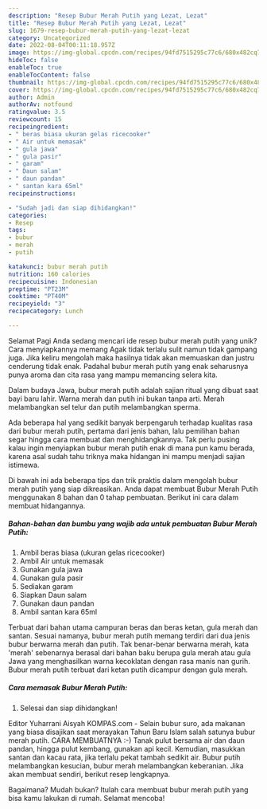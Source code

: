```yaml
---
description: "Resep Bubur Merah Putih yang Lezat, Lezat"
title: "Resep Bubur Merah Putih yang Lezat, Lezat"
slug: 1679-resep-bubur-merah-putih-yang-lezat-lezat
category: Uncategorized
date: 2022-08-04T00:11:18.957Z
image: https://img-global.cpcdn.com/recipes/94fd7515295c77c6/680x482cq70/bubur-merah-putih-foto-resep-utama.jpg
hideToc: false
enableToc: true
enableTocContent: false
thumbnail: https://img-global.cpcdn.com/recipes/94fd7515295c77c6/680x482cq70/bubur-merah-putih-foto-resep-utama.jpg
cover: https://img-global.cpcdn.com/recipes/94fd7515295c77c6/680x482cq70/bubur-merah-putih-foto-resep-utama.jpg
author: Admin
authorAv: notfound
ratingvalue: 3.5
reviewcount: 15
recipeingredient:
- " beras biasa ukuran gelas ricecooker"
- " Air untuk memasak"
- " gula jawa"
- " gula pasir"
- " garam"
- " Daun salam"
- " daun pandan"
- " santan kara 65ml"
recipeinstructions:

- "Sudah jadi dan siap dihidangkan!"
categories:
- Resep
tags:
- bubur
- merah
- putih

katakunci: bubur merah putih 
nutrition: 160 calories
recipecuisine: Indonesian
preptime: "PT23M"
cooktime: "PT40M"
recipeyield: "3"
recipecategory: Lunch

---
```



Selamat Pagi Anda sedang mencari ide resep bubur merah putih yang unik? Cara menyiapkannya memang Agak tidak terlalu sulit namun tidak gampang juga. Jika keliru mengolah maka hasilnya tidak akan memuaskan dan justru cenderung tidak enak. Padahal bubur merah putih yang enak seharusnya punya aroma dan cita rasa yang mampu memancing selera kita.


Dalam budaya Jawa, bubur merah putih adalah sajian ritual yang dibuat saat bayi baru lahir. Warna merah dan putih ini bukan tanpa arti. Merah melambangkan sel telur dan putih melambangkan sperma.

Ada beberapa hal yang sedikit banyak berpengaruh terhadap kualitas rasa dari bubur merah putih, pertama dari jenis bahan, lalu pemilihan bahan segar hingga cara membuat dan menghidangkannya. Tak perlu pusing kalau ingin menyiapkan bubur merah putih enak di mana pun kamu berada, karena asal sudah tahu triknya maka hidangan ini mampu menjadi sajian istimewa.


Di bawah ini ada beberapa tips dan trik praktis dalam mengolah bubur merah putih yang siap dikreasikan. Anda dapat membuat Bubur Merah Putih menggunakan 8 bahan dan 0 tahap pembuatan. Berikut ini cara dalam membuat hidangannya.

<!--inarticleads1-->

##### Bahan-bahan dan bumbu yang wajib ada untuk pembuatan Bubur Merah Putih:

1. Ambil  beras biasa (ukuran gelas ricecooker)
1. Ambil  Air untuk memasak
1. Gunakan  gula jawa
1. Gunakan  gula pasir
1. Sediakan  garam
1. Siapkan  Daun salam
1. Gunakan  daun pandan
1. Ambil  santan kara 65ml


Terbuat dari bahan utama campuran beras dan beras ketan, gula merah dan santan. Sesuai namanya, bubur merah putih memang terdiri dari dua jenis bubur berwarna merah dan putih. Tak benar-benar berwarna merah, kata &#39;merah&#39; sebenarnya berasal dari bahan baku berupa gula merah atau gula Jawa yang menghasilkan warna kecoklatan dengan rasa manis nan gurih. Bubur merah putih terbuat dari ketan putih dicampur dengan gula merah. 

<!--inarticleads2-->

##### Cara memasak Bubur Merah Putih:


1. Selesai dan siap dihidangkan!

Editor Yuharrani Aisyah KOMPAS.com - Selain bubur suro, ada makanan yang biasa disajikan saat merayakan Tahun Baru Islam salah satunya bubur merah putih. CARA MEMBUATNYA :-) Tanak pulut bersama air dan daun pandan, hingga pulut kembang, gunakan api kecil. Kemudian, masukkan santan dan kacau rata, jika terlalu pekat tambah sedikit air. Bubur putih melambangkan kesucian, bubur merah melambangkan keberanian. Jika akan membuat sendiri, berikut resep lengkapnya. 

Bagaimana? Mudah bukan? Itulah cara membuat bubur merah putih yang bisa kamu lakukan di rumah. Selamat mencoba!

